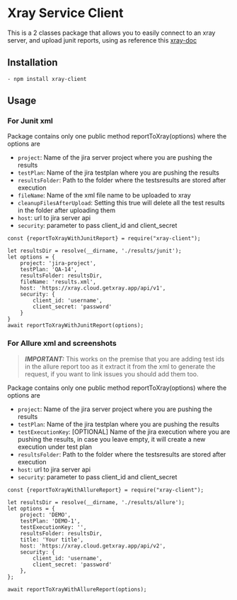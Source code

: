 
# Xray Service Client
This is a 2 classes package that allows you to easily connect to an xray server, and upload junit reports, using as reference this [xray-doc](https://docs.getxray.app/display/XRAYCLOUD/Testing+web+applications+using+Mocha+and+WebdriverIO)

## Installation
    - npm install xray-client

## Usage

### For Junit xml

Package contains only one public method reportToXray(options) where the options are
 - `project`: Name of the jira server project where you are pushing the results
 - `testPlan`: Name of the jira testplan where you are pushing the results
 - `resultsFolder`: Path to the folder where the testsresults are stored after execution
 - `fileName`: Name of the xml file name to be uploaded to xray
 - `cleanupFilesAfterUpload`: Setting this true will delete all the test results in the folder after uploading them
 - `host`: url to jira server api
 - `security`: parameter to pass client_id and client_secret

```
const {reportToXrayWithJunitReport} = require("xray-client");

let resultsDir = resolve(__dirname, './results/junit');
let options = {
    project: 'jira-project',
    testPlan: 'QA-14',
    resultsFolder: resultsDir,
    fileName: 'results.xml',
    host: 'https://xray.cloud.getxray.app/api/v1',
    security: {
        client_id: 'username',
        client_secret: 'password'
    }
}
await reportToXrayWithJunitReport(options);
```

### For Allure xml and screenshots

> **_IMPORTANT:_**  This works on the premise that you are adding test ids in the allure report too as it extract it from the xml to generate the request, if you want to link issues you should add them too.

Package contains only one public method reportToXray(options) where the options are
- `project`: Name of the jira server project where you are pushing the results
- `testPlan`: Name of the jira testplan where you are pushing the results
- `testExecutionKey`: [OPTIONAL] Name of the jira execution where you are pushing the results, in case you leave empty, it will create a new execution under test plan
- `resultsFolder`: Path to the folder where the testsresults are stored after execution
- `host`: url to jira server api
- `security`: parameter to pass client_id and client_secret

```
const {reportToXrayWithAllureReport} = require("xray-client");

let resultsDir = resolve(__dirname, './results/allure');
let options = {
    project: 'DEMO',
    testPlan: 'DEMO-1',
    testExecutionKey: '',
    resultsFolder: resultsDir,
    title: 'Your title',
    host: 'https://xray.cloud.getxray.app/api/v2',
    security: {
        client_id: 'username',
        client_secret: 'password'
    },
};

await reportToXrayWithAllureReport(options);
```